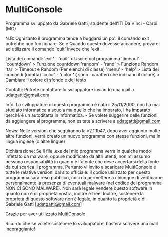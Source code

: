 # MultiConsole
Programma sviluppato da Gabriele Gatti, studente dell'ITI Da Vinci - Carpi (MO)

N.B:
	Ogni tanto il programma tende a buggarsi un po': il comando exit potrebbe non funzionare.
	Se e Quando questo dovesse accadere, provare ad utilizzare il comando 'quit' invece che 'exit'.

Lista dei comandi:
	'exit' - 'quit' > Uscire dal programma
	'timeout' - 'countdown' > Funzione countdown
	'random' - 'rand' > Funzione Random
	'tar' > Timeout e Random (Per elenchi di classe)
	'menu' - 'help' > Lista dei comandi (ridotta)
	'color' - 'color **' (** sono i caratteri che indicano il colore) > Cambiare il colore di sfondo e del testo

Contatti:
	Potrete contattare lo sviluppatore inviando una mail a udatgatti@gmail.com

Info:
	Lo sviluppatore di questo programma è nato il 25/11/2000, non ha mai studiato informatica a scuola ma quello che ha imparato,
	l'ha imparato perchè è un autoditatta in informatica.
	- Se volete suggerire delle funzioni da aggiungere al programma, non esitate a scrivere a udatgatti@gmail.com
	
News:
	Nelle versioni che seguiranno la v2.1.1b47, dopo aver aggiunto molte altre funzioni, verrà creato un nuovo programma con stesse funzioni, ma in lingua inglese (o altre lingue)

Dichiarazione:
	Se il file .exe del mio programma verrà in qualche modo infettato da malware, oppure modificato da altri utenti, non mi assumo nessuna responsabilità in quanto
	è l'utente che deve accertarsi della fonte da cui scarica il programma. Pertanto vi invito a scaricare MultiConsole e tutte le relative versioni dal sito ufficiale.
	Il codice utilizzato per questo programma sarà reso pubblico, così da permettere a chiunque di verificarne personalmente la presenza di eventuali malware (nel codice del programma NON
	CI SONO MALWARE).
	Non sarà legale vendere questo software in quanto non è di proprietà vostra, inoltre è free. Inoltre, sostenere la proprietà di questo software non è legale, in quanto la proprietà
	è di Gabriele Gatti [udatgatti@gmail.com]

Grazie per aver utilizzato MultiConsole

Ricordo che se volete sostenere lo sviluppatore, basterà scrivere una mail incoraggiante!

